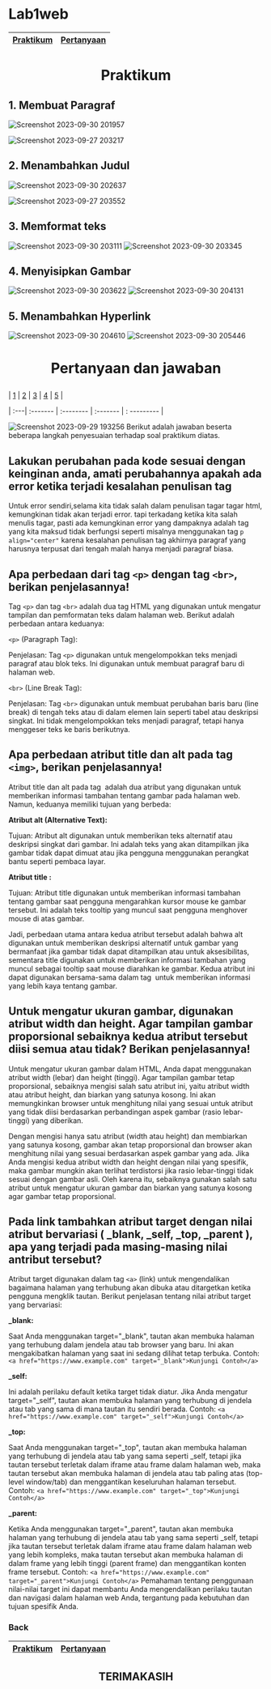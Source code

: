 # Lab1web
| [Praktikum](#praktikum-) | [Pertanyaan](#pertanyaan-dan-jawaban-)  | 
| :---| :------- | 
# <p align="center">Praktikum </p>
## 1. Membuat Paragraf
![Screenshot 2023-09-30 201957](https://github.com/hafizalkariem/Lab1web/assets/115614957/96354da3-0f91-469d-935b-6cceb33210d3)

![Screenshot 2023-09-27 203217](https://github.com/hafizalkariem/Lab1web/assets/115614957/5ce8e759-7626-4d73-bb3b-e171db29d16a)

## 2. Menambahkan Judul

![Screenshot 2023-09-30 202637](https://github.com/hafizalkariem/Lab1web/assets/115614957/f67b920d-7759-405d-89a8-a2f91f05be0b)

![Screenshot 2023-09-27 203552](https://github.com/hafizalkariem/Lab1web/assets/115614957/a673f0b4-fb57-4b29-bed9-6711e0a72830)

## 3. Memformat teks

![Screenshot 2023-09-30 203111](https://github.com/hafizalkariem/Lab1web/assets/115614957/49e404f8-19dd-41db-9f90-4816bc1fcf52)
![Screenshot 2023-09-30 203345](https://github.com/hafizalkariem/Lab1web/assets/115614957/e492f20b-1922-4dfb-a1e0-d2eb7aada050)

## 4. Menyisipkan Gambar
![Screenshot 2023-09-30 203622](https://github.com/hafizalkariem/Lab1web/assets/115614957/02965d1b-1274-45ac-80f7-12a7f42391ed)
![Screenshot 2023-09-30 204131](https://github.com/hafizalkariem/Lab1web/assets/115614957/dad3e724-1e46-4674-9891-5a6938444ff9)

## 5. Menambahkan Hyperlink
![Screenshot 2023-09-30 204610](https://github.com/hafizalkariem/Lab1web/assets/115614957/dd3706b9-382a-4fc5-ae94-0639f19afe04)
![Screenshot 2023-09-30 205446](https://github.com/hafizalkariem/Lab1web/assets/115614957/41f61934-a95b-4c66-af73-daf6c5256236)

# <p align="center">Pertanyaan dan jawaban </p> 

| [1](#lakukan-perubahan-pada-kode-sesuai-dengan-keinginan-anda-amati-perubahannya-apakah-ada-error-ketika-terjadi-kesalahan-penulisan-tag) | [2](#apa-perbedaan-dari-tag-p-dengan-tag-br-berikan-penjelasannya)  | [3](#apa-perbedaan-atribut-title-dan-alt-pada-tag-img-berikan-penjelasannya) | [4](#untuk-mengatur-ukuran-gambar-digunakan-atribut-width-dan-height-agar-tampilan-gambar-proporsional-sebaiknya-kedua-atribut-tersebut-diisi-semua-atau-tidak-berikan-penjelasannya) | [5](#pada-link-tambahkan-atribut-target-dengan-nilai-atribut-bervariasi--_blank-_self-_top-_parent--apa-yang-terjadi-pada-masing-masing-nilai-antribut-tersebut)   |

| :---| :------- | :-------- | :------- | : --------- |

![Screenshot 2023-09-29 193256](https://github.com/hafizalkariem/Praktikum1_Pemrograman_Web/assets/115614957/6c294912-9c3b-4b5e-bf84-d1da811e8d0c)
Berikut adalah jawaban beserta beberapa langkah penyesuaian terhadap soal praktikum diatas.
## Lakukan perubahan pada kode sesuai dengan keinginan anda, amati perubahannya apakah ada error ketika terjadi kesalahan penulisan tag
Untuk error sendiri,selama kita tidak salah dalam penulisan tagar tagar html,  kemungkinan tidak akan terjadi error. tapi terkadang ketika kita salah menulis tagar, pasti ada kemungkinan error yang dampaknya adalah tag yang kita maksud tidak berfungsi seperti misalnya menggunakan tag ``p align="center"`` karena kesalahan penulisan tag akhirnya paragraf yang harusnya terpusat dari tengah malah hanya menjadi paragraf biasa.
## Apa perbedaan dari tag `<p>` dengan tag `<br>`, berikan penjelasannya!
Tag `<p>` dan tag `<br>` adalah dua tag HTML yang digunakan untuk mengatur tampilan dan pemformatan teks dalam halaman web. Berikut adalah perbedaan antara keduanya:

`<p>` (Paragraph Tag):

Penjelasan: Tag `<p>` digunakan untuk mengelompokkan teks menjadi paragraf atau blok teks. Ini digunakan untuk membuat paragraf baru di halaman web.

`<br>` (Line Break Tag):

Penjelasan: Tag `<br>` digunakan untuk membuat perubahan baris baru (line break) di tengah teks atau di dalam elemen lain seperti tabel atau deskripsi singkat. Ini tidak mengelompokkan teks menjadi paragraf, tetapi hanya menggeser teks ke baris berikutnya.

## Apa perbedaan atribut title dan alt pada tag `<img>`, berikan penjelasannya!

Atribut title dan alt pada tag <img> adalah dua atribut yang digunakan untuk memberikan informasi tambahan tentang gambar pada halaman web. Namun, keduanya memiliki tujuan yang berbeda:

<b>Atribut alt (Alternative Text):</b>

Tujuan: Atribut alt digunakan untuk memberikan teks alternatif atau deskripsi singkat dari gambar. Ini adalah teks yang akan ditampilkan jika gambar tidak dapat dimuat atau jika pengguna menggunakan perangkat bantu seperti pembaca layar.


<b> Atribut title  : </b>

Tujuan: Atribut title digunakan untuk memberikan informasi tambahan tentang gambar saat pengguna mengarahkan kursor mouse ke gambar tersebut. Ini adalah teks tooltip yang muncul saat pengguna menghover mouse di atas gambar.

Jadi, perbedaan utama antara kedua atribut tersebut adalah bahwa alt digunakan untuk memberikan deskripsi alternatif untuk gambar yang bermanfaat jika gambar tidak dapat ditampilkan atau untuk aksesibilitas, sementara title digunakan untuk memberikan informasi tambahan yang muncul sebagai tooltip saat mouse diarahkan ke gambar. Kedua atribut ini dapat digunakan bersama-sama dalam tag <img> untuk memberikan informasi yang lebih kaya tentang gambar.

## Untuk mengatur ukuran gambar, digunakan atribut width dan height. Agar tampilan gambar proporsional sebaiknya kedua atribut tersebut diisi semua atau tidak? Berikan penjelasannya!

Untuk mengatur ukuran gambar dalam HTML, Anda dapat menggunakan atribut width (lebar) dan height (tinggi). Agar tampilan gambar tetap proporsional, sebaiknya mengisi salah satu atribut ini, yaitu atribut width atau atribut height, dan biarkan yang satunya kosong. Ini akan memungkinkan browser untuk menghitung nilai yang sesuai untuk atribut yang tidak diisi berdasarkan perbandingan aspek gambar (rasio lebar-tinggi) yang diberikan.

Dengan mengisi hanya satu atribut (width atau height) dan membiarkan yang satunya kosong, gambar akan tetap proporsional dan browser akan menghitung nilai yang sesuai berdasarkan aspek gambar yang ada. Jika Anda mengisi kedua atribut width dan height dengan nilai yang spesifik, maka gambar mungkin akan terlihat terdistorsi jika rasio lebar-tinggi tidak sesuai dengan gambar asli. Oleh karena itu, sebaiknya gunakan salah satu atribut untuk mengatur ukuran gambar dan biarkan yang satunya kosong agar gambar tetap proporsional.

## Pada link tambahkan atribut target dengan nilai atribut bervariasi ( _blank, _self, _top, _parent ), apa yang terjadi pada masing-masing nilai antribut tersebut?

Atribut target digunakan dalam tag `<a>` (link) untuk mengendalikan bagaimana halaman yang terhubung akan dibuka atau ditargetkan ketika pengguna mengklik tautan. Berikut penjelasan tentang nilai atribut target yang bervariasi:

<b>_blank:</B>

Saat Anda menggunakan target="_blank", tautan akan membuka halaman yang terhubung dalam jendela atau tab browser yang baru. Ini akan mengakibatkan halaman yang saat ini sedang dilihat tetap terbuka.
Contoh: `<a href="https://www.example.com" target="_blank">Kunjungi Contoh</a>`

<b>_self:</b>

Ini adalah perilaku default ketika target tidak diatur. Jika Anda mengatur target="_self", tautan akan membuka halaman yang terhubung di jendela atau tab yang sama di mana tautan itu sendiri berada.
Contoh: `<a href="https://www.example.com" target="_self">Kunjungi Contoh</a>`

<b>_top:</b>

Saat Anda menggunakan target="_top", tautan akan membuka halaman yang terhubung di jendela atau tab yang sama seperti _self, tetapi jika tautan tersebut terletak dalam iframe atau frame dalam halaman web, maka tautan tersebut akan membuka halaman di jendela atau tab paling atas (top-level window/tab) dan menggantikan keseluruhan halaman tersebut.
Contoh: `<a href="https://www.example.com" target="_top">Kunjungi Contoh</a>`

<b>_parent:</b>

Ketika Anda menggunakan target="_parent", tautan akan membuka halaman yang terhubung di jendela atau tab yang sama seperti _self, tetapi jika tautan tersebut terletak dalam iframe atau frame dalam halaman web yang lebih kompleks, maka tautan tersebut akan membuka halaman di dalam frame yang lebih tinggi (parent frame) dan menggantikan konten frame tersebut.
Contoh: `<a href="https://www.example.com" target="_parent">Kunjungi Contoh</a>`
Pemahaman tentang penggunaan nilai-nilai target ini dapat membantu Anda mengendalikan perilaku tautan dan navigasi dalam halaman web Anda, tergantung pada kebutuhan dan tujuan spesifik Anda.

### Back
| [Praktikum](#praktikum-) | [Pertanyaan](#pertanyaan-dan-jawaban-)  | 
| :---| :------- | 

## <p align="center"> TERIMAKASIH </p>
